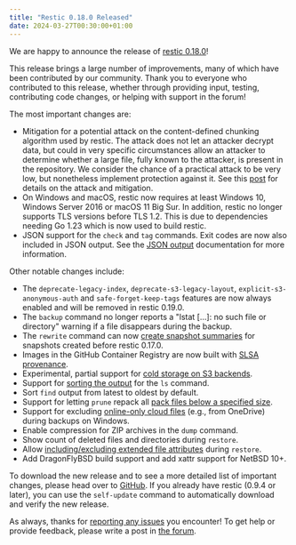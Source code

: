 ```yaml
---
title: "Restic 0.18.0 Released"
date: 2024-03-27T00:30:00+01:00
---
```


We are happy to announce the release of [restic 0.18.0](https://github.com/restic/restic/releases/tag/v0.18.0)!

This release brings a large number of improvements, many of which have been contributed by our community. Thank you to everyone who contributed to this release, whether through providing input, testing, contributing code changes, or helping with support in the forum!

The most important changes are:

- Mitigation for a potential attack on the content-defined chunking algorithm used by restic. The attack does not let an attacker decrypt data, but could in very specific circumstances allow an attacker to determine whether a large file, fully known to the attacker, is present in the repository. We consider the chance of a practical attack to be very low, but nonetheless implement protection against it. See this [post](https://github.com/restic/restic/issues/5291#issuecomment-2746146193) for details on the attack and mitigation.
- On Windows and macOS, restic now requires at least Windows 10, Windows Server 2016 or macOS 11 Big Sur. In addition, restic no longer supports TLS versions before TLS 1.2. This is due to dependencies needing Go 1.23 which is now used to build restic.
- JSON support for the `check` and `tag` commands. Exit codes are now also included in JSON output. See the [JSON output](https://restic.readthedocs.io/en/stable/075_scripting.html#json-output) documentation for more information.

Other notable changes include:

- The `deprecate-legacy-index`, `deprecate-s3-legacy-layout`, `explicit-s3-anonymous-auth` and `safe-forget-keep-tags` features are now always enabled and will be removed in restic 0.19.0.
- The `backup` command no longer reports a "lstat [...]: no such file or directory" warning if a file disappears during the backup.
- The `rewrite` command can now [create snapshot summaries](https://restic.readthedocs.io/en/stable/045_working_with_repos.html#removing-files-from-snapshots) for snapshots created before restic 0.17.0.
- Images in the GitHub Container Registry are now built with [SLSA provenance](https://restic.readthedocs.io/en/stable/developer_information.html#verifying-slsa-provenance-for-docker-images).
- Experimental, partial support for [cold storage on S3 backends](https://restic.readthedocs.io/en/stable/faq.html#are-cold-storages-supported).
- Support for [sorting the output](https://restic.readthedocs.io/en/stable/045_working_with_repos.html#listing-files-in-a-snapshot) for the `ls` command.
- Sort `find` output from latest to oldest by default.
- Support for letting `prune` repack all [pack files below a specified size](https://restic.readthedocs.io/en/stable/060_forget.html#customize-pruning).
- Support for excluding [online-only cloud files](https://restic.readthedocs.io/en/stable/040_backup.html#excluding-files) (e.g., from OneDrive) during backups on Windows.
- Enable compression for ZIP archives in the `dump` command.
- Show count of deleted files and directories during `restore`.
- Allow [including/excluding extended file attributes](https://restic.readthedocs.io/en/stable/050_restore.html#restoring-extended-file-attributes) during `restore`.
- Add DragonFlyBSD build support and add xattr support for NetBSD 10+.

To download the new release and to see a more detailed list of important changes, please head over to [GitHub](https://github.com/restic/restic/releases/tag/v0.18.0). If you already have restic (0.9.4 or later), you can use the `self-update` command to automatically download and verify the new release.

As always, thanks for [reporting any issues](https://github.com/restic/restic/issues/new/choose) you encounter! To get help or provide feedback, please write a post in [the forum](https://forum.restic.net).
